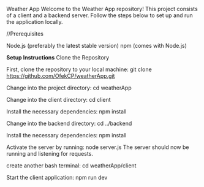 Weather App
Welcome to the Weather App repository! This project consists of a client and a backend server. Follow the steps below to set up and run the application locally.

//Prerequisites

Node.js (preferably the latest stable version)
npm (comes with Node.js)

**Setup Instructions**
Clone the Repository

First, clone the repository to your local machine:
git clone https://github.com/OfekCP/weatherApp.git

Change into the project directory:
cd weatherApp

Change into the client directory:
cd client

Install the necessary dependencies:
npm install

Change into the backend directory:
cd ../backend

Install the necessary dependencies:
npm install

Activate the server by running:
node server.js
The server should now be running and listening for requests.

create another bash terminal:
cd weatherApp/client

Start the client application:
npm run dev
